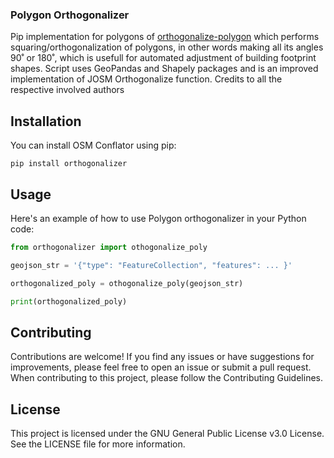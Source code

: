 ### Polygon Orthogonalizer
Pip implementation for polygons of [orthogonalize-polygon](https://github.com/Mashin6/orthogonalize-polygon/tree/master) which performs squaring/orthogonalization of polygons, in other words making all its angles 90˚ or 180˚, which is usefull for automated adjustment of building footprint shapes. Script uses GeoPandas and Shapely packages and is an improved implementation of JOSM Orthogonalize function. Credits to all the respective involved authors

## Installation

You can install OSM Conflator using pip:

```shell
pip install orthogonalizer
```

## Usage

Here's an example of how to use Polygon orthogonalizer in your Python code:

```python
from orthogonalizer import othogonalize_poly

geojson_str = '{"type": "FeatureCollection", "features": ... }'

orthogonalized_poly = othogonalize_poly(geojson_str)

print(orthogonalized_poly)
```

## Contributing

Contributions are welcome! If you find any issues or have suggestions for improvements, please feel free to open an issue or submit a pull request. When contributing to this project, please follow the Contributing Guidelines.

## License

This project is licensed under the GNU General Public License v3.0 License. See the LICENSE file for more information.